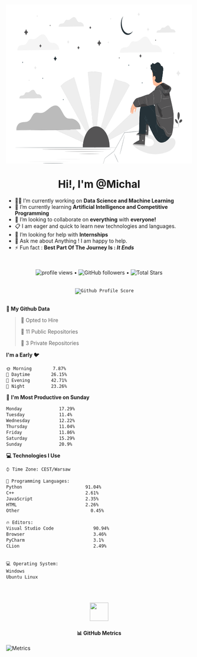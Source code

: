 
<img align="center" src="https://github.com/MichalZak17/MichalZak17/blob/main/1.png" height="430"/>

<h1 align="center">Hi!, I'm @Michal</h1>

- 👨‍💻 I’m currently working on **Data Science and Machine Learning**
- 🌱 I’m currently learning **Artificial Intelligence and Competitive Programming**
- 👥 I’m looking to collaborate on **everything** with **everyone!**
- 📋 I am eager and quick to learn new technologies and languages.
- 🤔 I’m looking for help with **Internships**
- 💬 Ask me about Anything ! I am happy to help.
- ⚡ Fun fact : **Best Part Of The Journey Is : *It Ends***

<br/>

<p align="center">
  <img src="https://gpvc.arturio.dev/MichalZak17" alt="profile views"> •  
  <img alt="GitHub followers" src="https://img.shields.io/github/followers/MichalZak17?label=Followers&style=social"> •   
  <img src="https://img.shields.io/github/stars/MichalZak17?label=Stars" alt="Total Stars">
</p>
<p align="center">
  <code>
    <img src="https://img.shields.io/badge/dynamic/json?label=Gitwar%20Profile%20Score&style=for-the-badge&color=ee6f57&logo=github&logoColor=white&query=score&url=http%3A%2F%2Fgitwar-jayant.herokuapp.com%2Fapi%2FMichalZak17" alt="Github Profile Score">
  </code>
</p>


**👦 My Github Data** 

 > 
> 💼 Opted to Hire
 > 
> 📜 11 Public Repositories 
 > 
> 🔑 3 Private Repositories  
 > 
**I'm a Early 🐦** 

```text
🌞 Morning        7.87% 
🌆 Daytime        26.15% 
🌃 Evening        42.71% 
🌙 Night          23.26%

```
📅 **I'm Most Productive on Sunday** 

```text
Monday              17.29% 
Tuesday             11.4% 
Wednesday           12.22% 
Thursday            11.04% 
Friday              11.86% 
Saturday            15.29% 
Sunday              20.9%

```
**💻 Technologies I Use**

```text
⌚︎ Time Zone: CEST/Warsaw

💬 Programming Languages: 
Python                        91.04% 
C++                           2.61% 
JavaScript                    2.35% 
HTML                          2.26% 
Other	                        0.45%

🔥 Editors: 
Visual Studio Code               90.94% 
Browser                          3.46% 
PyCharm                          3.1% 
CLion                            2.49%


💻 Operating System: 
Windows
Ubuntu Linux
```

<br>
<br>

<p align="center">
  <a href="https://github.com/JayantGoel001">
    <img height="50" width="50" src="https://cdn.jsdelivr.net/npm/simple-icons@3.0.1/icons/github.svg">  
  </a>
  <h4 align="center">📊 GitHub Metrics</h4>
</p>

![Metrics](https://metrics.lecoq.io/MichalZak17)

